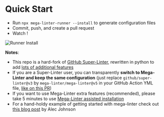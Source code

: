 <!-- markdownlint-disable MD013 -->
<!-- Generated by .automation/build.py, please do not update manually -->
<!-- quick-start-section-start -->

# Quick Start

- Run `npx mega-linter-runner --install` to generate configuration files
- Commit, push, and create a pull request
- Watch !

![Runner Install](https://github.com/mega-linter/mega-linter/blob/master/docs/assets/images/mega-linter-runner-generator.jpg?raw=true)

**Notes**:

- This repo is a hard-fork of [GitHub Super-Linter](https://github.com/github/super-linter), rewritten in python to add [lots of additional features](mega-linter-vs-super-linter.md)
- If you are a Super-Linter user, you can transparently **switch to Mega-Linter and keep the same configuration** (just replace `github/super-linter@v3` by `mega-linter/mega-linter@v5` in your GitHub Action YML file, [like on this PR](https://github.com/nvuillam/npm-groovy-lint/pull/109))
- If you want to use Mega-Linter extra features (recommended), please take 5 minutes to use [Mega-Linter assisted installation](installation.md)
- For a hand-holdy example of getting started with mega-linter check out [this blog post](https://ayyjohn.com/posts/linting-a-jekyll-blog-with-mega-linter) by Alec Johnson

<!-- quick-start-section-end -->
